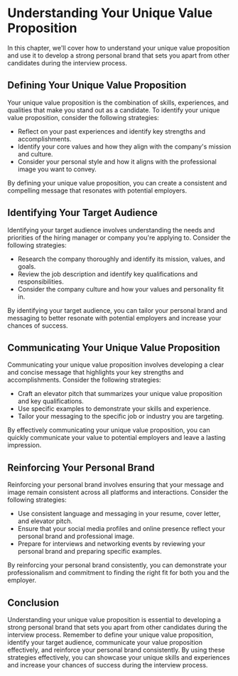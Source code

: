 Understanding Your Unique Value Proposition
====================================================================================

In this chapter, we'll cover how to understand your unique value proposition and use it to develop a strong personal brand that sets you apart from other candidates during the interview process.

Defining Your Unique Value Proposition
--------------------------------------

Your unique value proposition is the combination of skills, experiences, and qualities that make you stand out as a candidate. To identify your unique value proposition, consider the following strategies:

* Reflect on your past experiences and identify key strengths and accomplishments.
* Identify your core values and how they align with the company's mission and culture.
* Consider your personal style and how it aligns with the professional image you want to convey.

By defining your unique value proposition, you can create a consistent and compelling message that resonates with potential employers.

Identifying Your Target Audience
--------------------------------

Identifying your target audience involves understanding the needs and priorities of the hiring manager or company you're applying to. Consider the following strategies:

* Research the company thoroughly and identify its mission, values, and goals.
* Review the job description and identify key qualifications and responsibilities.
* Consider the company culture and how your values and personality fit in.

By identifying your target audience, you can tailor your personal brand and messaging to better resonate with potential employers and increase your chances of success.

Communicating Your Unique Value Proposition
-------------------------------------------

Communicating your unique value proposition involves developing a clear and concise message that highlights your key strengths and accomplishments. Consider the following strategies:

* Craft an elevator pitch that summarizes your unique value proposition and key qualifications.
* Use specific examples to demonstrate your skills and experience.
* Tailor your messaging to the specific job or industry you are targeting.

By effectively communicating your unique value proposition, you can quickly communicate your value to potential employers and leave a lasting impression.

Reinforcing Your Personal Brand
-------------------------------

Reinforcing your personal brand involves ensuring that your message and image remain consistent across all platforms and interactions. Consider the following strategies:

* Use consistent language and messaging in your resume, cover letter, and elevator pitch.
* Ensure that your social media profiles and online presence reflect your personal brand and professional image.
* Prepare for interviews and networking events by reviewing your personal brand and preparing specific examples.

By reinforcing your personal brand consistently, you can demonstrate your professionalism and commitment to finding the right fit for both you and the employer.

Conclusion
----------

Understanding your unique value proposition is essential to developing a strong personal brand that sets you apart from other candidates during the interview process. Remember to define your unique value proposition, identify your target audience, communicate your value proposition effectively, and reinforce your personal brand consistently. By using these strategies effectively, you can showcase your unique skills and experiences and increase your chances of success during the interview process.
